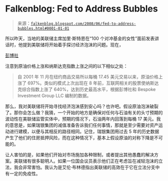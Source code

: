 <!--yml

category: 未分类

date: 2024-05-12 23:14:42

-->

# Falkenblog: Fed to Address Bubbles

> 来源：[`falkenblog.blogspot.com/2008/06/fed-to-address-bubbles.html#0001-01-01`](http://falkenblog.blogspot.com/2008/06/fed-to-address-bubbles.html#0001-01-01)

所以昨天，当地的美联储主席加里·斯特恩在“100 个对冲基金的女性”面前发表讲话时，他提到美联储将开始着手探讨经济泡沫的问题。现在，

[彭博社](http://www.chron.com/disp/story.mpl/hotstories/5835495.html)

注意到原油价格上涨和纳斯达克指数上涨之间的以下相似之处：

> 自 2001 年 11 月在纽约商品交易所以每桶 17.45 美元交易以来，原油价格上涨了 697%。类似的模式上次出现在 8 年前，互联网相关的股票使纳斯达克综合指数上涨了 640%，达到历史最高水平，根据彭博社和 Bespoke Investment Group LLC 编制的数据。

那么，我对美联储将开始寻找经济泡沫感到安心吗？也许吧。假设原油泡沫破裂了。那你会怎么做？我猜，一个开始的地方是确保对任何与石油有关的头寸预期的波动性在美联储监管实体中，预期的情况下，石油两年内回落到每桶 17 美元。我的意思是，如果瑞银集团的减值准备告诉我们任何事情，那就是至少需要对资产运动进行建模，以便与其相反的路径相同。记住，瑞银集团用过去 5 年的历史数据产生了他们的住房抵押风险，而在这种情况下，基本上假设原油的对称下降是不可能的。  

让人害怕的是，如果他们开始对市场施加各种限制，或者提出其他愚蠢的解决方案。美联储有很多聪明人。如果一位国会议员表示他们正在考虑旨在减轻泡沫的立法，我会非常害怕。我认为是艾伦·布林德指出美联储的高效在于它在立法分支中有一定的免疫性。

